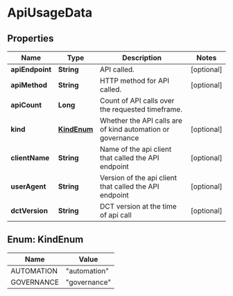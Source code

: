 

# ApiUsageData


## Properties

| Name | Type | Description | Notes |
|------------ | ------------- | ------------- | -------------|
|**apiEndpoint** | **String** | API called. |  [optional] |
|**apiMethod** | **String** | HTTP method for API called. |  [optional] |
|**apiCount** | **Long** | Count of API calls over the requested timeframe. |  |
|**kind** | [**KindEnum**](#KindEnum) | Whether the API calls are of kind automation or governance |  [optional] |
|**clientName** | **String** | Name of the api client that called the API endpoint |  [optional] |
|**userAgent** | **String** | Version of the api client that called the API endpoint |  [optional] |
|**dctVersion** | **String** | DCT version at the time of api call |  [optional] |



## Enum: KindEnum

| Name | Value |
|---- | -----|
| AUTOMATION | &quot;automation&quot; |
| GOVERNANCE | &quot;governance&quot; |




